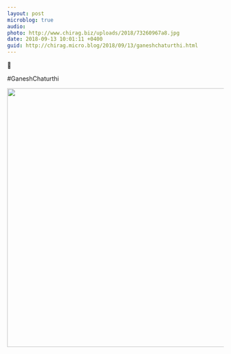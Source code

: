 ```yaml
---
layout: post
microblog: true
audio: 
photo: http://www.chirag.biz/uploads/2018/73260967a8.jpg
date: 2018-09-13 10:01:11 +0400
guid: http://chirag.micro.blog/2018/09/13/ganeshchaturthi.html
---
```

🙏

#GaneshChaturthi

<img src="http://www.chirag.biz/uploads/2018/73260967a8.jpg" width="600" height="600" />
